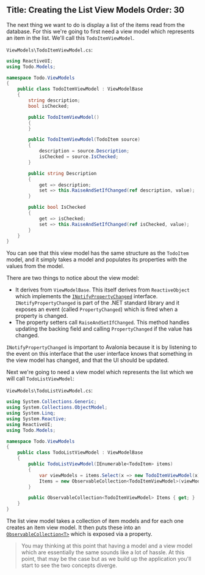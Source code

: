 Title: Creating the List View Models
Order: 30
---

The next thing we want to do is display a list of the items read from the database. For this we're going to first need a view model which represents an item in the list. We'll call this `TodoItemViewModel`.

`ViewModels\TodoItemViewModel.cs`:
```csharp
using ReactiveUI;
using Todo.Models;

namespace Todo.ViewModels
{
    public class TodoItemViewModel : ViewModelBase
    {
        string description;
        bool isChecked;

        public TodoItemViewModel()
        {
        }

        public TodoItemViewModel(TodoItem source)
        {
            description = source.Description;
            isChecked = source.IsChecked;
        }

        public string Description
        {
            get => description;
            set => this.RaiseAndSetIfChanged(ref description, value);
        }

        public bool IsChecked
        {
            get => isChecked;
            set => this.RaiseAndSetIfChanged(ref isChecked, value);
        }
    }
}
```

You can see that this view model has the same structure as the `TodoItem` model, and it simply takes a model and populates its properties with the values from the model.

There are two things to notice about the view model:

- It derives from `ViewModelBase`. This itself derives from `ReactiveObject` which implements the [`INotifyPropertyChanged`](https://docs.microsoft.com/en-us/dotnet/api/system.componentmodel.inotifypropertychanged?view=netstandard-2.0) interface. `INotifyPropertyChanged` is part of the .NET standard library and it exposes an event (called `PropertyChanged`) which is fired when a property is changed.
- The property setters call `RaiseAndSetIfChanged`. This method handles updating the backing field and calling `PropertyChanged` if the value has changed.

`INotifyPropertyChanged` is important to Avalonia because it is by listening to the event on this interface that the user interface knows that something in the view model has changed, and that the UI should be updated.

Next we're going to need a view model which represents the list which we will call `TodoListViewModel`:

`ViewModels\TodoListViewModel.cs`:
```csharp
using System.Collections.Generic;
using System.Collections.ObjectModel;
using System.Linq;
using System.Reactive;
using ReactiveUI;
using Todo.Models;

namespace Todo.ViewModels
{
    public class TodoListViewModel : ViewModelBase
    {
        public TodoListViewModel(IEnumerable<TodoItem> items)
        {
            var viewModels = items.Select(x => new TodoItemViewModel(x));
            Items = new ObservableCollection<TodoItemViewModel>(viewModels);
        }

        public ObservableCollection<TodoItemViewModel> Items { get; }
    }
}
```

The list view model takes a collection of item models and for each one creates an item view model. It then puts these into an [`ObservableCollection<T>`](https://docs.microsoft.com/en-us/dotnet/api/system.collections.objectmodel.observablecollection-1?view=netframework-4.7.2) which is exposed via a property.

> You may thinking at this point that having a model and a view model which are essentially the same sounds like a lot of hassle. At this point, that may be the case but as we build up the application you'll start to see the two concepts diverge.
